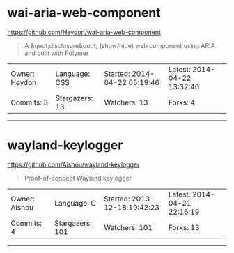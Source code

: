 # wai-aria-web-component

https://github.com/Heydon/wai-aria-web-component
<blockquote>
A &amp;quot;disclosure&amp;quot; (show/hide) web component using ARIA and built with Polymer
</blockquote>

<table>
<tr><td>Owner: Heydon</td>
    <td>Language: CSS</td>
    <td>Started: 2014-04-22 05:19:46</td>
    <td>Latest: 2014-04-22 13:32:40</td></tr>
<tr><td>Commits: 3</td>
    <td>Stargazers: 13</td>
    <td>Watchers: 13</td>
    <td>Forks: 4</td></tr>
</table>

---

# wayland-keylogger

https://github.com/Aishou/wayland-keylogger
<blockquote>
Proof-of-concept Wayland keylogger
</blockquote>

<table>
<tr><td>Owner: Aishou</td>
    <td>Language: C</td>
    <td>Started: 2013-12-18 19:42:23</td>
    <td>Latest: 2014-04-21 22:16:19</td></tr>
<tr><td>Commits: 4</td>
    <td>Stargazers: 101</td>
    <td>Watchers: 101</td>
    <td>Forks: 13</td></tr>
</table>

---

